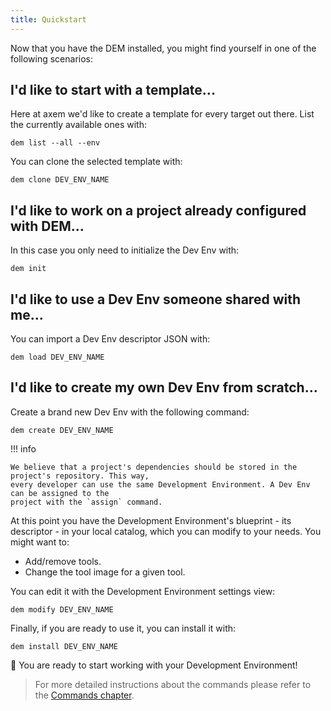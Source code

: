 ```yaml
---
title: Quickstart
---
```


Now that you have the DEM installed, you might find yourself in one of the following scenarios:

## I'd like to start with a template...

Here at axem we'd like to create a template for every target out there. List the currently available
ones with:

    dem list --all --env

You can clone the selected template with:

    dem clone DEV_ENV_NAME


## I'd like to work on a project already configured with DEM...

In this case you only need to initialize the Dev Env with:

    dem init

## I'd like to use a Dev Env someone shared with me...

You can import a Dev Env descriptor JSON with: 

    dem load DEV_ENV_NAME

## I'd like to create my own Dev Env from scratch...

Create a brand new Dev Env with the following command:

    dem create DEV_ENV_NAME

!!! info

    We believe that a project's dependencies should be stored in the project's repository. This way,
    every developer can use the same Development Environment. A Dev Env can be assigned to the 
    project with the `assign` command.

At this point you have the Development Environment's blueprint - its descriptor - in your local 
catalog, which you can modify to your needs. You might want to:

- Add/remove tools.
- Change the tool image for a given tool.

You can edit it with the Development Environment settings view:

    dem modify DEV_ENV_NAME

Finally, if you are ready to use it, you can install it with:

    dem install DEV_ENV_NAME

:tada: You are ready to start working with your Development Environment!

>For more detailed instructions about the commands please refer to the
[Commands chapter](commands.md).